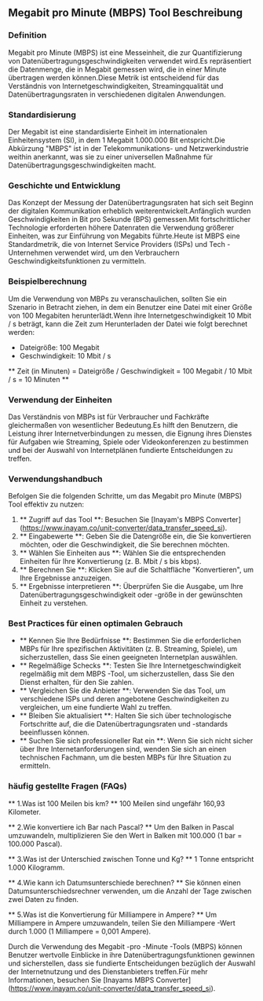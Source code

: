 ## Megabit pro Minute (MBPS) Tool Beschreibung

### Definition
Megabit pro Minute (MBPS) ist eine Messeinheit, die zur Quantifizierung von Datenübertragungsgeschwindigkeiten verwendet wird.Es repräsentiert die Datenmenge, die in Megabit gemessen wird, die in einer Minute übertragen werden können.Diese Metrik ist entscheidend für das Verständnis von Internetgeschwindigkeiten, Streamingqualität und Datenübertragungsraten in verschiedenen digitalen Anwendungen.

### Standardisierung
Der Megabit ist eine standardisierte Einheit im internationalen Einheitensystem (SI), in dem 1 Megabit 1.000.000 Bit entspricht.Die Abkürzung "MBPS" ist in der Telekommunikations- und Netzwerkindustrie weithin anerkannt, was sie zu einer universellen Maßnahme für Datenübertragungsgeschwindigkeiten macht.

### Geschichte und Entwicklung
Das Konzept der Messung der Datenübertragungsraten hat sich seit Beginn der digitalen Kommunikation erheblich weiterentwickelt.Anfänglich wurden Geschwindigkeiten in Bit pro Sekunde (BPS) gemessen.Mit fortschrittlicher Technologie erforderten höhere Datenraten die Verwendung größerer Einheiten, was zur Einführung von Megabits führte.Heute ist MBPS eine Standardmetrik, die von Internet Service Providers (ISPs) und Tech -Unternehmen verwendet wird, um den Verbrauchern Geschwindigkeitsfunktionen zu vermitteln.

### Beispielberechnung
Um die Verwendung von MBPs zu veranschaulichen, sollten Sie ein Szenario in Betracht ziehen, in dem ein Benutzer eine Datei mit einer Größe von 100 Megabiten herunterlädt.Wenn ihre Internetgeschwindigkeit 10 Mbit / s beträgt, kann die Zeit zum Herunterladen der Datei wie folgt berechnet werden:

- Dateigröße: 100 Megabit
- Geschwindigkeit: 10 Mbit / s

** Zeit (in Minuten) = Dateigröße / Geschwindigkeit = 100 Megabit / 10 Mbit / s = 10 Minuten **

### Verwendung der Einheiten
Das Verständnis von MBPs ist für Verbraucher und Fachkräfte gleichermaßen von wesentlicher Bedeutung.Es hilft den Benutzern, die Leistung ihrer Internetverbindungen zu messen, die Eignung ihres Dienstes für Aufgaben wie Streaming, Spiele oder Videokonferenzen zu bestimmen und bei der Auswahl von Internetplänen fundierte Entscheidungen zu treffen.

### Verwendungshandbuch
Befolgen Sie die folgenden Schritte, um das Megabit pro Minute (MBPS) Tool effektiv zu nutzen:

1. ** Zugriff auf das Tool **: Besuchen Sie [Inayam's MBPS Converter] (https://www.inayam.co/unit-converter/data_transfer_speed_si).
2. ** Eingabewerte **: Geben Sie die Datengröße ein, die Sie konvertieren möchten, oder die Geschwindigkeit, die Sie berechnen möchten.
3. ** Wählen Sie Einheiten aus **: Wählen Sie die entsprechenden Einheiten für Ihre Konvertierung (z. B. Mbit / s bis kbps).
4. ** Berechnen Sie **: Klicken Sie auf die Schaltfläche "Konvertieren", um Ihre Ergebnisse anzuzeigen.
5. ** Ergebnisse interpretieren **: Überprüfen Sie die Ausgabe, um Ihre Datenübertragungsgeschwindigkeit oder -größe in der gewünschten Einheit zu verstehen.

### Best Practices für einen optimalen Gebrauch
- ** Kennen Sie Ihre Bedürfnisse **: Bestimmen Sie die erforderlichen MBPs für Ihre spezifischen Aktivitäten (z. B. Streaming, Spiele), um sicherzustellen, dass Sie einen geeigneten Internetplan auswählen.
- ** Regelmäßige Schecks **: Testen Sie Ihre Internetgeschwindigkeit regelmäßig mit dem MBPS -Tool, um sicherzustellen, dass Sie den Dienst erhalten, für den Sie zahlen.
- ** Vergleichen Sie die Anbieter **: Verwenden Sie das Tool, um verschiedene ISPs und deren angebotene Geschwindigkeiten zu vergleichen, um eine fundierte Wahl zu treffen.
- ** Bleiben Sie aktualisiert **: Halten Sie sich über technologische Fortschritte auf, die die Datenübertragungsraten und -standards beeinflussen können.
- ** Suchen Sie sich professioneller Rat ein **: Wenn Sie sich nicht sicher über Ihre Internetanforderungen sind, wenden Sie sich an einen technischen Fachmann, um die besten MBPs für Ihre Situation zu ermitteln.

### häufig gestellte Fragen (FAQs)

** 1.Was ist 100 Meilen bis km? **
100 Meilen sind ungefähr 160,93 Kilometer.

** 2.Wie konvertiere ich Bar nach Pascal? **
Um den Balken in Pascal umzuwandeln, multiplizieren Sie den Wert in Balken mit 100.000 (1 bar = 100.000 Pascal).

** 3.Was ist der Unterschied zwischen Tonne und Kg? **
1 Tonne entspricht 1.000 Kilogramm.

** 4.Wie kann ich Datumsunterschiede berechnen? **
Sie können einen Datumsunterschiedsrechner verwenden, um die Anzahl der Tage zwischen zwei Daten zu finden.

** 5.Was ist die Konvertierung für Milliampere in Ampere? **
Um Milliampere in Ampere umzuwandeln, teilen Sie den Milliampere -Wert durch 1.000 (1 Milliampere = 0,001 Ampere).

Durch die Verwendung des Megabit -pro -Minute -Tools (MBPS) können Benutzer wertvolle Einblicke in ihre Datenübertragungsfunktionen gewinnen und sicherstellen, dass sie fundierte Entscheidungen bezüglich der Auswahl der Internetnutzung und des Dienstanbieters treffen.Für mehr Informationen, besuchen Sie [Inayams MBPS Converter] (https://www.inayam.co/unit-converter/data_transfer_speed_si).
